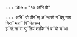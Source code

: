+++
title = "१४ अभि वो"

+++
अभि᳓ वो वीर᳓म् अ᳓न्धसो म᳓देषु गाय  
गिरा᳓ महा᳓ वि᳓चेतसम्  
इ᳓न्द्रं ना᳓म श्रु᳓तियं शाकि᳓नं व᳓चो य᳓था